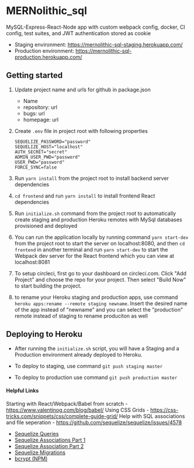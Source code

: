 # MERNolithic_sql

MySQL-Express-React-Node app with custom webpack config, docker, CI config, test suites, and JWT authentication stored as cookie

- Staging environment: https://mernolithic-sql-staging.herokuapp.com/
- Production environment: https://mernolithic-sql-production.herokuapp.com/

## Getting started

1. Update project name and urls for github in package.json
   - Name
   - repository: url
   - bugs: url
   - homepage: url
2. Create `.env` file in project root with following properties

   ```SEQUELIZE_USER="root"
   SEQUELIZE_PASSWORD="password"
   SEQUELIZE_HOST="localhost"
   AUTH_SECRET="secret"
   ADMIN_USER_PWD="password"
   USER_PWD="password"
   FORCE_SYNC=false
   ```

3. Run `yarn install` from the project root to install backend server dependencies

4. `cd frontend` and run `yarn install` to install frontend React dependencies

5. Run `initialize.sh` command from the project root to automatically create staging and production Heroku remotes with MySql databases provisioned and deployed

6. You can run the application locally by running command `yarn start-dev` from the project root to start the server on localhost:8080, and then `cd frontend` in another terminal and run `yarn start-dev` to start the Webpack dev server for the React frontend which you can view at localhost:8081

7. To setup circleci, first go to your dashboard on circleci.com. Click "Add Project" and choose the repo for your project. Then select "Build Now" to start building the project.

8. to rename your Heroku staging and production apps, use command `heroku apps:rename --remote staging newname`. Insert the desired name of the app instead of "newname" and you can select the "production" remote instead of staging to rename produciton as well

## Deploying to Heroku

- After running the `initialize.sh` script, you will have a Staging and a Production environment already deployed to Heroku.

- To deploy to staging, use command `git push staging master`

- To deploy to production use command `git push production master`

#### Helpful Links

Starting with React/Webpack/Babel from scratch - https://www.valentinog.com/blog/babel/
Using CSS Grids - https://css-tricks.com/snippets/css/complete-guide-grid/
Help with SQL associations and file seperation - https://github.com/sequelize/sequelize/issues/4578

- [Sequelize Queries](http://docs.sequelizejs.com/en/latest/docs/querying/)
- [Sequelize Associations Part 1](http://docs.sequelizejs.com/en/latest/docs/associations/)
- [Sequelize Association Part 2](http://docs.sequelizejs.com/en/latest/api/associations/)
- [Sequelize Migrations](http://docs.sequelizejs.com/en/latest/docs/migrations/)
- [bcrypt (NPM)](https://www.npmjs.com/package/bcrypt)
